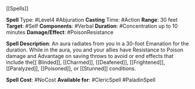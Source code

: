 [[Spells]]

**Spell** Type: #Level4 #Abjuration 
**Casting** Time: #Action 
**Range**: 30 feet
**Target**: #Self 
**Components**: #Verbal 
**Duration**: #Concentration up to 10 minutes
**Damage/Effect**: #PoisonResistance

**Spell Description**: 
	An aura radiates from you in a 30-foot Emanation for the duration. While in the aura, you and your allies have Resistance to Poison damage and Advantage on saving throws to avoid or end effects that include the[[ Blinded]], [[Charmed]], [[Deafened]], [[Frightened]], [[Paralyzed]], [[Poisoned]], or [[Stunned]] conditions.

**Spell Cost**: #NoCost 
**Available for**: #ClericSpell #PaladinSpell 